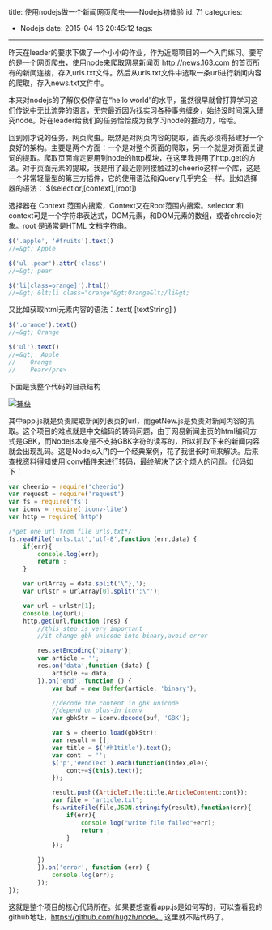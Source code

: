 title: 使用nodejs做一个新闻网页爬虫——Nodejs初体验
id: 71
categories:
  - Nodejs
date: 2015-04-16 20:45:12
tags:
---

昨天在leader的要求下做了一个小小的作业，作为近期项目的一个入门练习。要写的是一个网页爬虫，使用node来爬取网易新闻页 http://news.163.com 的首页所有的新闻连接，存入urls.txt文件。然后从urls.txt文件中选取一条url进行新闻内容的爬取，存入news.txt文件中。
<!--more-->
本来对nodejs的了解仅仅停留在“hello world”的水平，虽然很早就曾打算学习这们传说中无比流弊的语言，无奈最近因为找实习各种事务缠身，始终没时间深入研究node。好在leader给我们的任务恰恰成为我学习node的推动力，哈哈。

回到刚才说的任务，网页爬虫。既然是对网页内容的提取，首先必须得搭建好一个良好的架构。主要是两个方面：一个是对整个页面的爬取，另一个就是对页面关键词的提取。爬取页面肯定要用到node的http模块，在这里我是用了http.get的方法。对于页面元素的提取，我是用了最近刚刚接触过的cheerio这样一个库，这是一个非常轻量型的第三方插件，它的使用语法和jQuery几乎完全一样。比如选择器的语法：
$(selectior,[context],[root])

选择器在 Context 范围内搜索，Context又在Root范围内搜索。selector 和context可是一个字符串表达式，DOM元素，和DOM元素的数组，或者chreeio对象。root 是通常是HTML 文档字符串。

```javascript
$('.apple', '#fruits').text()
//=&gt; Apple

$('ul .pear').attr('class')
//=&gt; pear

$('li[class=orange]').html()
//=&gt; &lt;li class="orange"&gt;Orange&lt;/li&gt;
```

又比如获取html元素内容的语法：.text( [textString] )

```javascript
$('.orange').text()
//=&gt; Orange

$('ul').text()
//=&gt;  Apple
//    Orange
//    Pear</pre>

```

下面是我整个代码的目录结构

[![](http://bloghugzh-wordpress.stor.sinaapp.com/uploads/2015/04/捕获-300x112.jpg "捕获")](http://bloghugzh-wordpress.stor.sinaapp.com/uploads/2015/04/捕获.jpg)

其中app.js就是负责爬取新闻列表页的url，而getNew.js是负责对新闻内容的抓取。这个项目的难点就是中文编码的转码问题，由于网易新闻主页的html编码方式是GBK，而Nodejs本身是不支持GBK字符的读写的，所以抓取下来的新闻内容就会出现乱码。这是Nodejs入门的一个经典案例，花了我很长时间来解决。后来查找资料得知使用iconv插件来进行转码，最终解决了这个烦人的问题。代码如下：

```javascript
var cheerio = require('cheerio')
var request = require('request')
var fs = require('fs')
var iconv = require('iconv-lite')
var http = require('http')

/*get one url from file urls.txt*/
fs.readFile('urls.txt','utf-8',function (err,data) {
	if(err){
		console.log(err);
		return ;
	}

	var urlArray = data.split('\"},');
	var urlstr = urlArray[0].split(':\"');

	var url = urlstr[1];
	console.log(url);
	http.get(url,function (res) {
		//this step is very important
		//it change gbk unicode into binary,avoid error

		res.setEncoding('binary');
		var article = '';
		res.on('data',function (data) {
			article += data;
		}).on('end', function () {
			var buf = new Buffer(article, 'binary');

			//decode the content in gbk unicode
			//depend on plus-in iconv
			var gbkStr = iconv.decode(buf, 'GBK');

			var $ = cheerio.load(gbkStr);
			var result = [];
			var title = $('#h1title').text();
			var cont  = '';
			$('p','#endText').each(function(index,ele){
				cont+=$(this).text();
			});

			result.push({ArticleTitle:title,ArticleContent:cont});
			var file = 'article.txt';
			fs.writeFile(file,JSON.stringify(result),function(err){
				if(err){
					console.log("write file failed"+err);
					return ;
				}
			});

		})
		}).on('error', function (err) {
			console.log(err);
		});
});

```

这就是整个项目的核心代码所在。如果要想查看app.js是如何写的，可以查看我的github地址，https://github.com/hugzh/node。 这里就不贴代码了。